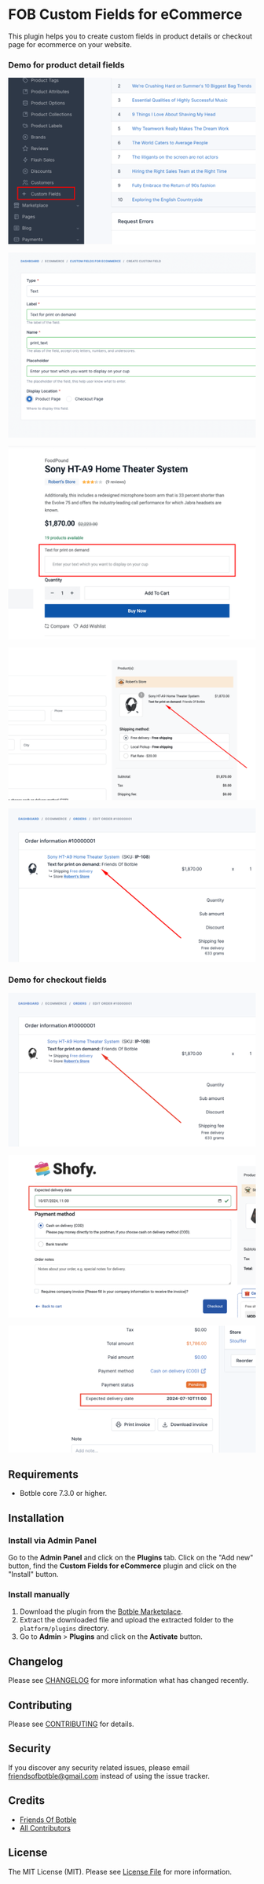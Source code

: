 # FOB Custom Fields for eCommerce

This plugin helps you to create custom fields in product details or checkout page for ecommerce on your website.

### Demo for product detail fields

![Screenshot](./art/screenshot-1.png)

![Screenshot](./art/screenshot-2.png)

![Screenshot](./art/screenshot-3.png)

![Screenshot](./art/screenshot-4.png)

![Screenshot](./art/screenshot-5.png)

### Demo for checkout fields

![Screenshot](./art/screenshot-6.png)

![Screenshot](./art/screenshot-7.png)

![Screenshot](./art/screenshot-8.png)

## Requirements

-   Botble core 7.3.0 or higher.

## Installation

### Install via Admin Panel

Go to the **Admin Panel** and click on the **Plugins** tab. Click on the "Add new" button, find the **Custom Fields for eCommerce** plugin and click on the "Install" button.

### Install manually

1. Download the plugin from the [Botble Marketplace](https://marketplace.botble.com/products/friendsofbotble/fob-ecommerce-custom-field).
2. Extract the downloaded file and upload the extracted folder to the `platform/plugins` directory.
3. Go to **Admin** > **Plugins** and click on the **Activate** button.

## Changelog

Please see [CHANGELOG](CHANGELOG.md) for more information what has changed recently.

## Contributing

Please see [CONTRIBUTING](CONTRIBUTING.md) for details.

## Security

If you discover any security related issues, please email friendsofbotble@gmail.com instead of using the issue tracker.

## Credits

-   [Friends Of Botble](https://github.com/FriendsOfBotble)
-   [All Contributors](../../contributors)

## License

The MIT License (MIT). Please see [License File](LICENSE) for more information.
